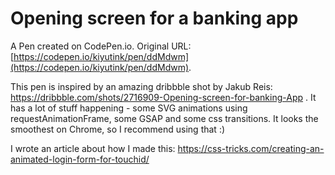 # Opening screen for a banking app 

A Pen created on CodePen.io. Original URL: [https://codepen.io/kiyutink/pen/ddMdwm](https://codepen.io/kiyutink/pen/ddMdwm).

This pen is inspired by an amazing dribbble shot by Jakub Reis: https://dribbble.com/shots/2716909-Opening-screen-for-banking-App . It has a lot of stuff happening - some SVG animations using requestAnimationFrame, some GSAP and some css transitions.  It looks the smoothest on Chrome, so I recommend using that :)

I wrote an article about how I made this: https://css-tricks.com/creating-an-animated-login-form-for-touchid/
